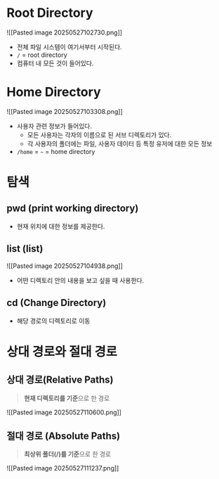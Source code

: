 # Root Directory
![[Pasted image 20250527102730.png]]

- 전체 파일 시스템이 여기서부터 시작된다.
- `/` = root directory
- 컴퓨터 내 모든 것이 들어있다.

# Home Directory
![[Pasted image 20250527103308.png]]
- 사용자 관련 정보가 들어있다.
	- 모든 사용자는 각자의 이름으로 된 서브 디렉토리가 있다.
	- 각 사용자의 폴더에는 파일, 사용자 데이터 등 특정 유저에 대한 모든 정보
- `/home` = `~` = home directory


# 탐색
## pwd (print working directory)
- 현재 위치에 대한 정보를 제공한다.

## list (list)
![[Pasted image 20250527104938.png]]
- 어떤 디렉토리 안의 내용을 보고 싶을 때 사용한다.

## cd (Change Directory)
- 해당 경로의 디렉토리로 이동



# 상대 경로와 절대 경로
## 상대 경로(Relative Paths)
> **현재 디렉토리를 기준**으로 한 경로


![[Pasted image 20250527110600.png]]


## 절대 경로 (Absolute Paths)
> **최상위 폴더(/)를 기준**으로 한 경로

![[Pasted image 20250527111237.png]]

